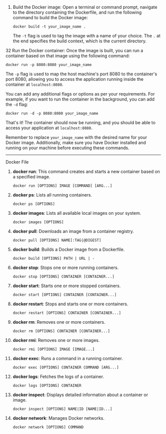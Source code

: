 1. Build the Docker image: Open a terminal or command prompt, navigate to the directory containing the Dockerfile, and run the following command to build the Docker image:

   ```shell
   docker build -t your_image_name .
   ```

   The `-t` flag is used to tag the image with a name of your choice. The `.` at the end specifies the build context, which is the current directory.

32 Run the Docker container: Once the image is built, you can run a container based on that image using the following command:

   ```shell
   docker run -p 8080:8080 your_image_name
   ```

   The `-p` flag is used to map the host machine's port 8080 to the container's port 8080, allowing you to access the application running inside the container at `localhost:8080`.

   You can add any additional flags or options as per your requirements. For example, if you want to run the container in the background, you can add the `-d` flag:

   ```shell
   docker run -d -p 8080:8080 your_image_name
   ```

   That's it! The container should now be running, and you should be able to access your application at `localhost:8080`.

Remember to replace `your_image_name` with the desired name for your Docker image. Additionally, make sure you have Docker installed and running on your machine before executing these commands.


---------------------------------------------------------------------------------------------------------------------------------------------------------------------------------

Docker File


1. **docker run**: This command creates and starts a new container based on a specified image.
   ```
   docker run [OPTIONS] IMAGE [COMMAND] [ARG...]
   ```

2. **docker ps**: Lists all running containers.
   ```
   docker ps [OPTIONS]
   ```

3. **docker images**: Lists all available local images on your system.
   ```
   docker images [OPTIONS]
   ```

4. **docker pull**: Downloads an image from a container registry.
   ```
   docker pull [OPTIONS] NAME[:TAG|@DIGEST]
   ```

5. **docker build**: Builds a Docker image from a Dockerfile.
   ```
   docker build [OPTIONS] PATH | URL | -
   ```

6. **docker stop**: Stops one or more running containers.
   ```
   docker stop [OPTIONS] CONTAINER [CONTAINER...]
   ```

7. **docker start**: Starts one or more stopped containers.
   ```
   docker start [OPTIONS] CONTAINER [CONTAINER...]
   ```

8. **docker restart**: Stops and starts one or more containers.
   ```
   docker restart [OPTIONS] CONTAINER [CONTAINER...]
   ```

9. **docker rm**: Removes one or more containers.
   ```
   docker rm [OPTIONS] CONTAINER [CONTAINER...]
   ```

10. **docker rmi**: Removes one or more images.
    ```
    docker rmi [OPTIONS] IMAGE [IMAGE...]
    ```

11. **docker exec**: Runs a command in a running container.
    ```
    docker exec [OPTIONS] CONTAINER COMMAND [ARG...]
    ```

12. **docker logs**: Fetches the logs of a container.
    ```
    docker logs [OPTIONS] CONTAINER
    ```

13. **docker inspect**: Displays detailed information about a container or image.
    ```
    docker inspect [OPTIONS] NAME|ID [NAME|ID...]
    ```

14. **docker network**: Manages Docker networks.
    ```
    docker network [OPTIONS] COMMAND
    ```
